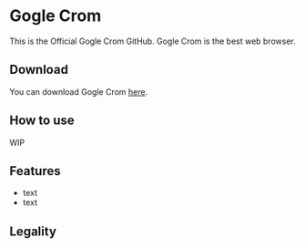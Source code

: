 # Gogle Crom
This is the Official Gogle Crom GitHub. Gogle Crom is the best web browser.
## Download
You can download Gogle Crom [here](https://github.com/Eggy115/Gogle-Crom).
## How to use

WIP

## Features

- text
- text

## Legality
